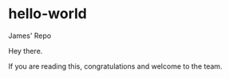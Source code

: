 # hello-world
James' Repo


Hey there.

If you are reading this, congratulations and welcome to the team. 
